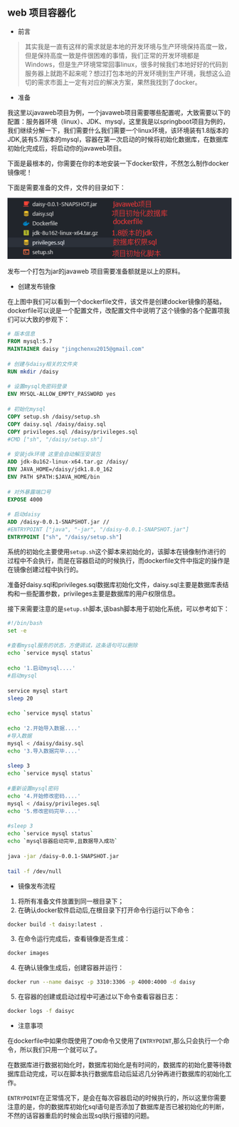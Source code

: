 ## web 项目容器化

- 前言

> 其实我是一直有这样的需求就是本地的开发环境与生产环境保持高度一致，但是保持高度一致是件很困难的事情，我们正常的开发环境都是Windows，但是生产环境常常回事linux，很多时候我们本地好好的代码到服务器上就跑不起来呢？想过打包本地的开发环境到生产环境，我想这么迫切的需求市面上一定有对应的解决方案，果然我找到了docker。

- 准备

我这里以javaweb项目为例，一个javaweb项目需要哪些配置呢，大致需要以下的配置：服务器环境（linux）、JDK、mysql，这里我是以springboot项目为例的，我们继续分解一下，我们需要什么我们需要一个linux环境，该环境装有1.8版本的JDK,装有5.7版本的mysql，容器在第一次启动的时候将初始化数据库，在数据库初始化完成后，将启动你的javaweb项目。

下面是最根本的，你需要在你的本地安装一下docker软件，不然怎么制作docker镜像呢！

下面是需要准备的文件，文件的目录如下：

![](/img/docker/javadocker.png)

发布一个打包为jar的javaweb 项目需要准备额就是以上的原料。

- 创建发布镜像

在上图中我们可以看到一个dockerfile文件，该文件是创建docker镜像的基础，dockerfile可以说是一个配置文件，改配置文件中说明了这个镜像的各个配置项我们可以大致的参观下：

````dockerfile
# 版本信息
FROM mysql:5.7
MAINTAINER daisy "jingchenxu2015@gmail.com"

# 创建与daisy相关的文件夹
RUN mkdir /daisy

# 设置mysql免密码登录
ENV MYSQL-ALLOW_EMPTY_PASSWORD yes

# 初始化mysql
COPY setup.sh /daisy/setup.sh
COPY daisy.sql /daisy/daisy.sql
COPY privileges.sql /daisy/privileges.sql
#CMD ["sh", "/daisy/setup.sh"]

# 安装jdk环境 这里会自动解压安装包
ADD jdk-8u162-linux-x64.tar.gz /daisy/
ENV JAVA_HOME=/daisy/jdk1.8.0_162
ENV PATH $PATH:$JAVA_HOME/bin

# 对外暴露端口号
EXPOSE 4000

# 启动daisy
ADD /daisy-0.0.1-SNAPSHOT.jar //
#ENTRYPOINT ["java", "-jar", "/daisy-0.0.1-SNAPSHOT.jar"]
ENTRYPOINT ["sh", "/daisy/setup.sh"]
````

系统的初始化主要使用````setup.sh````这个脚本来初始化的，该脚本在镜像制作进行的过程中不会执行，而是在容器启动的时候执行，而dockerfile文件中指定的操作是在镜像创建过程中执行的。

准备好daisy.sql和privileges.sql数据库初始化文件，daisy.sql主要是数据库表结构和一些配置参数，privileges主要是数据库的用户权限信息。

接下来需要注意的是````setup.sh````脚本,该bash脚本用于初始化系统，可以参考如下：

````bash
#!/bin/bash
set -e

#查看mysql服务的状态，方便调试，这条语句可以删除
echo `service mysql status`

echo '1.启动mysql....'
#启动mysql

service mysql start
sleep 20

echo `service mysql status`

echo '2.开始导入数据....'
#导入数据
mysql < /daisy/daisy.sql
echo '3.导入数据完毕....'

sleep 3
echo `service mysql status`

#重新设置mysql密码
echo '4.开始修改密码....'
mysql < /daisy/privileges.sql
echo '5.修改密码完毕....'

#sleep 3
echo `service mysql status`
echo `mysql容器启动完毕,且数据导入成功`

java -jar /daisy-0.0.1-SNAPSHOT.jar

tail -f /dev/null
````

- 镜像发布流程

1. 将所有准备文件放置到同一根目录下；
2. 在确认docker软件启动后,在根目录下打开命令行运行以下命令：
````bash
docker build -t daisy:latest .
````
3. 在命令运行完成后，查看镜像是否生成：
````bash
docker images
````
4. 在确认镜像生成后，创建容器并运行：
````bash
docker run --name daisyc -p 3310:3306 -p 4000:4000 -d daisy
````
5. 在容器的创建或启动过程中可通过以下命令查看容器日志：
````bash
docker logs -f daisyc
````

- 注意事项

在dockerfile中如果你既使用了````CMD````命令又使用了````ENTRYPOINT````,那么只会执行一个命令，所以我们只用一个就可以了。

在数据库进行数据初始化时，数据库初始化是有时间的，数据库的初始化要等待数据库启动完成，可以在脚本执行数据库启动后延迟几分钟再进行数据库的初始化工作。

````ENTRYPOINT````在正常情况下，是会在每次容器启动的时候执行的，所以这里你需要注意的是，你的数据库初始化sql语句是否添加了数据库是否已被初始化的判断，不然的话容器重启的时候会出现sql执行报错的问题。


